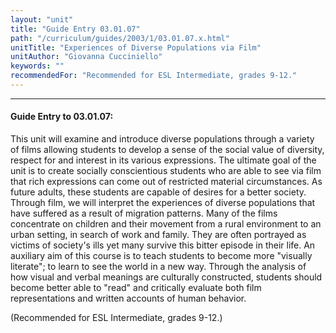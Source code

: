 ```yaml
---
layout: "unit"
title: "Guide Entry 03.01.07"
path: "/curriculum/guides/2003/1/03.01.07.x.html"
unitTitle: "Experiences of Diverse Populations via Film"
unitAuthor: "Giovanna Cucciniello"
keywords: ""
recommendedFor: "Recommended for ESL Intermediate, grades 9-12."
---
```

<body>
<hr/>
<h4>
Guide Entry to 03.01.07:
</h4>
<p>
This unit will examine and introduce diverse populations through a variety of films allowing students to develop a sense of the social value of diversity, respect for and interest in its various expressions.  The ultimate goal of the unit is to create socially conscientious students who are able to see via film that rich expressions can come out of restricted material circumstances.  As future adults, these students are capable of desires for a better society. Through film, we will interpret the experiences of diverse populations that have suffered as a result of migration patterns.  Many of the films concentrate on children and their movement from a rural environment to an urban setting, in search of work and family. They are often portrayed as victims of society's ills yet many survive this bitter episode in their life. An auxiliary aim of this course is to teach students to become more "visually literate"; to learn to see the world in a new way. Through the analysis of how visual and verbal meanings are culturally constructed, students should become better able to "read" and critically evaluate both film representations and written accounts of human behavior.
</p>
<p>
(Recommended for ESL Intermediate, grades 9-12.)
</p>
</body>